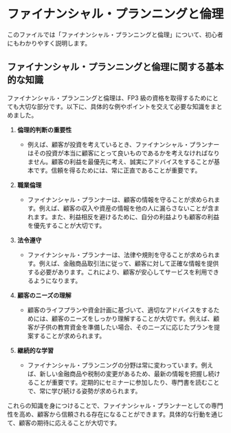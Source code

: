 # ファイナンシャル・プランニングと倫理

このファイルでは「ファイナンシャル・プランニングと倫理」について、初心者にもわかりやすく説明します。

## ファイナンシャル・プランニングと倫理に関する基本的な知識

ファイナンシャル・プランニングと倫理は、FP3 級の資格を取得するためにとても大切な部分です。以下に、具体的な例やポイントを交えて必要な知識をまとめました。

1. **倫理的判断の重要性**

   - 例えば、顧客が投資を考えているとき、ファイナンシャル・プランナーはその投資が本当に顧客にとって良いものであるかを考えなければなりません。顧客の利益を最優先に考え、誠実にアドバイスをすることが基本です。信頼を得るためには、常に正直であることが重要です。

2. **職業倫理**

   - ファイナンシャル・プランナーは、顧客の情報を守ることが求められます。例えば、顧客の収入や資産の情報を他の人に漏らさないことが含まれます。また、利益相反を避けるために、自分の利益よりも顧客の利益を優先することが大切です。

3. **法令遵守**

   - ファイナンシャル・プランナーは、法律や規則を守ることが求められます。例えば、金融商品取引法に従って、顧客に対して正確な情報を提供する必要があります。これにより、顧客が安心してサービスを利用できるようになります。

4. **顧客のニーズの理解**

   - 顧客のライフプランや資金計画に基づいて、適切なアドバイスをするためには、顧客のニーズをしっかり理解することが大切です。例えば、顧客が子供の教育資金を準備したい場合、そのニーズに応じたプランを提案することが求められます。

5. **継続的な学習**

   - ファイナンシャル・プランニングの分野は常に変わっています。例えば、新しい金融商品や税制の変更があるため、最新の情報を把握し続けることが重要です。定期的にセミナーに参加したり、専門書を読むことで、常に学び続ける姿勢が求められます。

これらの知識を身につけることで、ファイナンシャル・プランナーとしての専門性を高め、顧客から信頼される存在になることができます。具体的な行動を通じて、顧客の期待に応えることが大切です。
